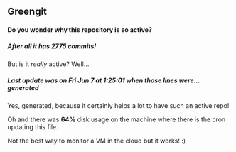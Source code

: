 ## Greengit

#### Do you wonder why this repository is so active?

##### After all it has 2775 commits!

But is it *really* active? Well...

##### Last update was on Fri Jun 7 at 1:25:01 when those lines were... generated

Yes, generated, because it certainly helps a lot to have such an active repo!

Oh and there was **64%** disk usage on the machine
where there is the cron updating this file.

Not the best way to monitor a VM in the cloud but it works! :)
